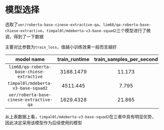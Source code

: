 # 模型选择

选取了`uer/roberta-base-cinese-extractive-qa`、`lim68/qa-roberta-base-chiese-extractive`、`timpal0l/mdeberta-v3-base-squad2`三个模型进行了微调，得到了一下数据

主要对比参数为`train_loss`，值越小训练效果一般而言越好

|model name|train_runtime|train_samples_per_second|train_steps_per_second|**train_loss**|epoch|
|:---:     |:---:        |:---:                   |:---:                 |:---:         |:---:|
|`lim68/qa-roberta-base-chiese-extractive`|3188.1479|11.173|2.794|**2.8489648055130883**|3.0  |
|`timpal0l/mdeberta-v3-base-squad2`|4511.445|7.795|1.949|**2.6428933777554806**|3.0           |
|`uer/roberta-base-cinese-extractive-qa`|1629.4328|21.865|5.466|**2.8305770402486257**|3.0    |

从上表数据上看，`timpal0l/mdeberta-v3-base-squad2`在三者中具有明显优势，因此决定采用该模型作为后续使用的模型
